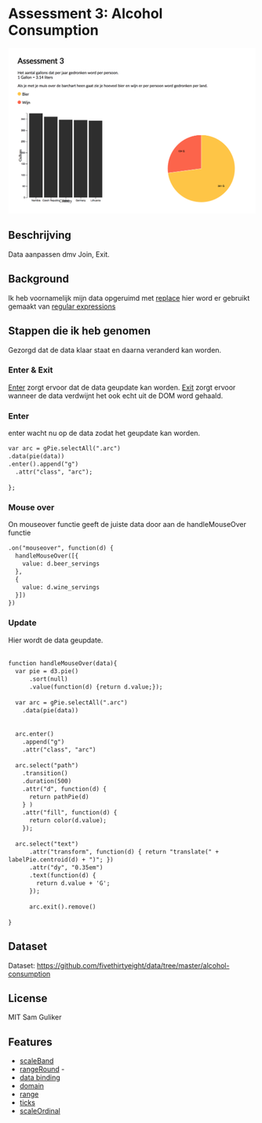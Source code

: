 # Assessment 3: Alcohol Consumption
![preview](preview.png)

## Beschrijving
Data aanpassen dmv Join, Exit.

## Background
Ik heb voornamelijk mijn data opgeruimd met [replace](https://developer.mozilla.org/en-US/docs/Web/JavaScript/Reference/Global_Objects/String/replace) hier word er gebruikt gemaakt van [regular expressions](https://developer.mozilla.org/en-US/docs/Web/JavaScript/Guide/Regular_Expressions)

## Stappen die ik heb genomen
Gezorgd dat de data klaar staat en daarna veranderd kan worden.

### Enter  & Exit
[Enter](https://medium.com/@c_behrens/enter-update-exit-6cafc6014c36) zorgt ervoor dat de data geupdate kan worden.
[Exit](https://medium.com/@c_behrens/enter-update-exit-6cafc6014c36) zorgt ervoor wanneer de data verdwijnt het ook echt uit de DOM word gehaald.

### Enter
enter wacht nu op de data zodat het geupdate kan worden.
```
var arc = gPie.selectAll(".arc")
.data(pie(data))
.enter().append("g")
  .attr("class", "arc");

};

```

### Mouse over
On mouseover functie geeft de juiste data door aan  de  handleMouseOver functie

```
.on("mouseover", function(d) {
  handleMouseOver([{
    value: d.beer_servings
  },
  {
    value: d.wine_servings
  }])
})
```

### Update
Hier wordt de data geupdate.
```

function handleMouseOver(data){
  var pie = d3.pie()
      .sort(null)
      .value(function(d) {return d.value;});

  var arc = gPie.selectAll(".arc")
    .data(pie(data))


  arc.enter()
    .append("g")
    .attr("class", "arc")

  arc.select("path")
    .transition()
    .duration(500)
    .attr("d", function(d) {
      return pathPie(d)
    } )
    .attr("fill", function(d) {
      return color(d.value);
    });

  arc.select("text")
      .attr("transform", function(d) { return "translate(" + labelPie.centroid(d) + ")"; })
      .attr("dy", "0.35em")
      .text(function(d) {
        return d.value + 'G';
      });

      arc.exit().remove()

}
```


## Dataset
Dataset: https://github.com/fivethirtyeight/data/tree/master/alcohol-consumption

## License
MIT Sam Guliker

## Features
* [scaleBand](https://github.com/d3/d3-scale/blob/master/README.md#scaleBand)
* [rangeRound](https://github.com/d3/d3-scale#band_rangeRound) -
* [data binding](http://alignedleft.com/tutorials/d3/binding-data )
* [domain](https://github.com/d3/d3-scale/blob/master/README.md#quantize_domain)
* [range](https://github.com/d3/d3-scale/blob/master/README.md#quantize_range)
* [ticks](https://github.com/d3/d3-scale/blob/master/README.md#quantize_ticks)
* [scaleOrdinal](https://github.com/d3/d3-scale/blob/master/README.md#scaleOrdinal)
